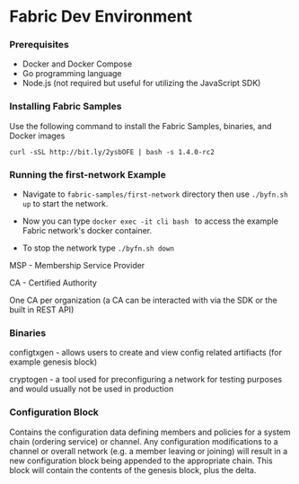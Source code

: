 # Fabric Dev Environment

### Prerequisites

* Docker and Docker Compose
* Go programming language
* Node.js (not required but useful for utilizing the JavaScript SDK)

### Installing Fabric Samples

Use the following command to install the Fabric Samples, binaries, and Docker images

```curl -sSL http://bit.ly/2ysbOFE | bash -s 1.4.0-rc2```

### Running the first-network Example

* Navigate to ```fabric-samples/first-network``` directory then use ```./byfn.sh up``` to start the network.

* Now you can type ```docker exec -it cli bash ``` to access the example Fabric network's docker container.

* To stop the network type ```./byfn.sh down```

MSP - Membership Service Provider

CA - Certified Authority

One CA per organization (a CA can be interacted with via the SDK or the built in REST API)

### Binaries

configtxgen - allows users to create and view config related artifiacts (for example genesis block)

cryptogen - a tool used for preconfiguring a network for testing purposes and would usually not be used in production

### Configuration Block

Contains the configuration data defining members and policies for a system chain (ordering service) or channel. Any configuration modifications to a channel or overall network (e.g. a member leaving or joining) will result in a new configuration block being appended to the appropriate chain. This block will contain the contents of the genesis block, plus the delta.